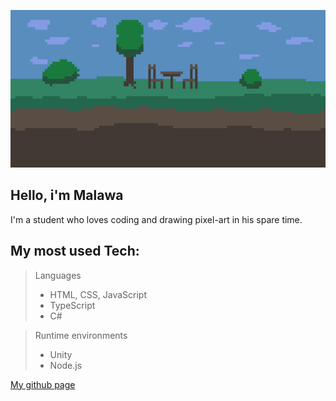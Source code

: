 [![Banner](/img/banner.png)](https://www.youtube.com/watch?v=dQw4w9WgXcQ)
<br>

## Hello, i'm Malawa
I'm a student who loves coding and drawing pixel-art in his spare time.

## My most used Tech:
> Languages
>- HTML, CSS, JavaScript
>- TypeScript
>- C#

> Runtime environments
>- Unity
>- Node.js

[My github page](https://malawadev.github.io/)

